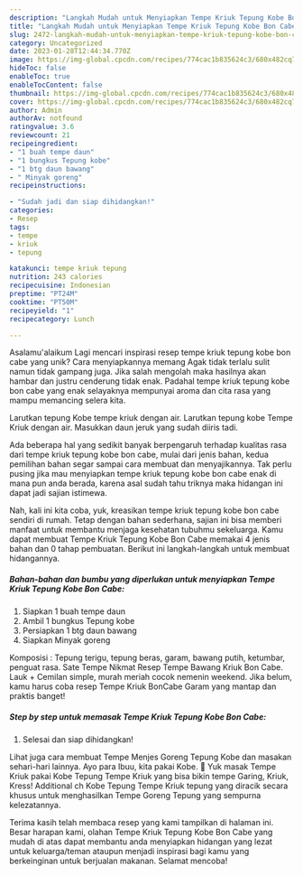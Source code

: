 ```yaml
---
description: "Langkah Mudah untuk Menyiapkan Tempe Kriuk Tepung Kobe Bon Cabe{ yang Enak Banget"
title: "Langkah Mudah untuk Menyiapkan Tempe Kriuk Tepung Kobe Bon Cabe{ yang Enak Banget"
slug: 2472-langkah-mudah-untuk-menyiapkan-tempe-kriuk-tepung-kobe-bon-cabe-yang-enak-banget
category: Uncategorized
date: 2023-01-28T12:44:34.770Z
image: https://img-global.cpcdn.com/recipes/774cac1b835624c3/680x482cq70/tempe-kriuk-tepung-kobe-bon-cabe-foto-resep-utama.jpg
hideToc: false
enableToc: true
enableTocContent: false
thumbnail: https://img-global.cpcdn.com/recipes/774cac1b835624c3/680x482cq70/tempe-kriuk-tepung-kobe-bon-cabe-foto-resep-utama.jpg
cover: https://img-global.cpcdn.com/recipes/774cac1b835624c3/680x482cq70/tempe-kriuk-tepung-kobe-bon-cabe-foto-resep-utama.jpg
author: Admin
authorAv: notfound
ratingvalue: 3.6
reviewcount: 21
recipeingredient:
- "1 buah tempe daun"
- "1 bungkus Tepung kobe"
- "1 btg daun bawang"
- " Minyak goreng"
recipeinstructions:

- "Sudah jadi dan siap dihidangkan!"
categories:
- Resep
tags:
- tempe
- kriuk
- tepung

katakunci: tempe kriuk tepung 
nutrition: 243 calories
recipecuisine: Indonesian
preptime: "PT24M"
cooktime: "PT50M"
recipeyield: "1"
recipecategory: Lunch

---
```



Asalamu'alaikum Lagi mencari inspirasi resep tempe kriuk tepung kobe bon cabe yang unik? Cara menyiapkannya memang Agak tidak terlalu sulit namun tidak gampang juga. Jika salah mengolah maka hasilnya akan hambar dan justru cenderung tidak enak. Padahal tempe kriuk tepung kobe bon cabe yang enak selayaknya mempunyai aroma dan cita rasa yang mampu memancing selera kita.


Larutkan tepung Kobe tempe kriuk dengan air. Larutkan tepung kobe Tempe Kriuk dengan air. Masukkan daun jeruk yang sudah diiris tadi.

Ada beberapa hal yang sedikit banyak berpengaruh terhadap kualitas rasa dari tempe kriuk tepung kobe bon cabe, mulai dari jenis bahan, kedua pemilihan bahan segar sampai cara membuat dan menyajikannya. Tak perlu pusing jika mau menyiapkan tempe kriuk tepung kobe bon cabe enak di mana pun anda berada, karena asal sudah tahu triknya maka hidangan ini dapat jadi sajian istimewa.


Nah, kali ini kita coba, yuk, kreasikan tempe kriuk tepung kobe bon cabe sendiri di rumah. Tetap dengan bahan sederhana, sajian ini bisa memberi manfaat untuk membantu menjaga kesehatan tubuhmu sekeluarga. Kamu dapat membuat Tempe Kriuk Tepung Kobe Bon Cabe memakai 4 jenis bahan dan 0 tahap pembuatan. Berikut ini langkah-langkah untuk membuat hidangannya.

<!--inarticleads1-->

##### Bahan-bahan dan bumbu yang diperlukan untuk menyiapkan Tempe Kriuk Tepung Kobe Bon Cabe:

1. Siapkan 1 buah tempe daun
1. Ambil 1 bungkus Tepung kobe
1. Persiapkan 1 btg daun bawang
1. Siapkan  Minyak goreng


Komposisi : Tepung terigu, tepung beras, garam, bawang putih, ketumbar, penguat rasa. Sate Tempe Nikmat Resep Tempe Bawang Kriuk Bon Cabe. Lauk + Cemilan simple, murah meriah cocok nemenin weekend. Jika belum, kamu harus coba resep Tempe Kriuk BonCabe Garam yang mantap dan praktis banget! 

<!--inarticleads2-->

##### Step by step untuk memasak Tempe Kriuk Tepung Kobe Bon Cabe:


1. Selesai dan siap dihidangkan!

Lihat juga cara membuat Tempe Menjes Goreng Tepung Kobe dan masakan sehari-hari lainnya. Ayo para Ibuu, kita pakai Kobe. 🎵 Yuk masak Tempe Kriuk pakai Kobe Tepung Tempe Kriuk yang bisa bikin tempe Garing, Kriuk, Kress! Additional ch Kobe Tepung Tempe Kriuk tepung yang diracik secara khusus untuk menghasilkan Tempe Goreng Tepung yang sempurna kelezatannya. 

Terima kasih telah membaca resep yang kami tampilkan di halaman ini. Besar harapan kami, olahan Tempe Kriuk Tepung Kobe Bon Cabe yang mudah di atas dapat membantu anda menyiapkan hidangan yang lezat untuk keluarga/teman ataupun menjadi inspirasi bagi kamu yang berkeinginan untuk berjualan makanan. Selamat mencoba!

